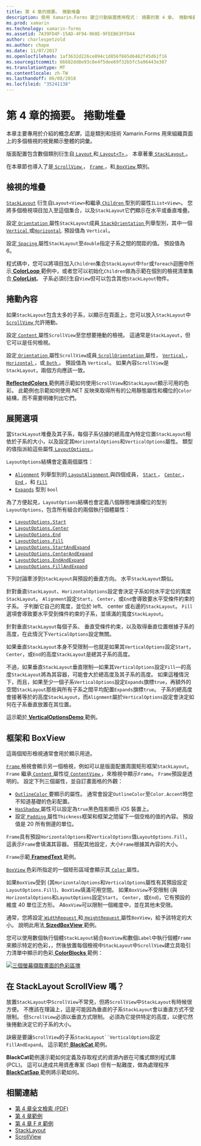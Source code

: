 ```yaml
---
title: 第 4 章的摘要。 捲動堆疊
description: 使用 Xamarin.Forms 建立行動裝置應用程式： 摘要的第 4 章。 捲動堆疊
ms.prod: xamarin
ms.technology: xamarin-forms
ms.assetid: 7A39FD4F-15AD-4F94-960E-9FEEB63FFD44
author: charlespetzold
ms.author: chape
ms.date: 11/07/2017
ms.openlocfilehash: 1af3632d226ce894c1d856f665d6482f45d61f16
ms.sourcegitcommit: 66682dd8e93c0e4f5dee69f32b5fc5a96443e307
ms.translationtype: MT
ms.contentlocale: zh-TW
ms.lasthandoff: 06/08/2018
ms.locfileid: "35241138"
---
```

# <a name="summary-of-chapter-4-scrolling-the-stack"></a>第 4 章的摘要。 捲動堆疊

本章主要專用於介紹的概念*配置*，這是類別和技術 Xamarin.Forms 用來組織頁面上的多個檢視的視覺顯示整體的詞彙。

版面配置包含數個類別衍生自[ `Layout` ](https://developer.xamarin.com/api/type/Xamarin.Forms.Layout/)和[ `Layout<T>` ](https://developer.xamarin.com/api/type/Xamarin.Forms.Layout%3CT%3E/)。 本章著重[ `StackLayout` ](https://developer.xamarin.com/api/type/Xamarin.Forms.StackLayout/)。

在本章節也導入了是[ `ScrollView` ](https://developer.xamarin.com/api/type/Xamarin.Forms.ScrollView/)， [ `Frame` ](https://developer.xamarin.com/api/type/Xamarin.Forms.Frame/)，和[ `BoxView` ](https://developer.xamarin.com/api/type/Xamarin.Forms.BoxView/)類別。

## <a name="stacks-of-views"></a>檢視的堆疊

[`StackLayout`](https://developer.xamarin.com/api/type/Xamarin.Forms.StackLayout/) 衍生自`Layout<View>`和繼承[ `Children` ](https://developer.xamarin.com/api/type/Xamarin.Forms.Layout%3CT%3E/)型別的屬性`IList<View>`。 您將多個檢視項目加入至這個集合，以及`StackLayout`它們顯示在水平或垂直堆疊。

設定[ `Orientation` ](https://developer.xamarin.com/api/property/Xamarin.Forms.StackLayout.Orientation/)屬性`StackLayout`成員[ `StackOrientation` ](https://developer.xamarin.com/api/type/Xamarin.Forms.StackOrientation/)列舉型別，其中一個[ `Vertical` ](https://developer.xamarin.com/api/field/Xamarin.Forms.StackOrientation.Vertical/)或[`Horizontal`](https://developer.xamarin.com/api/field/Xamarin.Forms.StackOrientation.Horizontal/). 預設值為 `Vertical`。

設定[ `Spacing` ](https://developer.xamarin.com/api/property/Xamarin.Forms.StackLayout.Spacing/)屬性`StackLayout`至`double`指定子系之間的間距的值。 預設值為 6。

程式碼中，您可以將項目加入`Children`集合`StackLayout`中`for`或`foreach`迴圈中所示[ **ColorLoop** ](https://github.com/xamarin/xamarin-forms-book-samples/tree/master/Chapter04/ColorLoop)範例中，或者您可以初始化`Children`做為示範在個別的檢視清單集合[ **ColorList**](https://github.com/xamarin/xamarin-forms-book-samples/tree/master/Chapter04/ColorList)。 子系必須衍生自`View`但可以包含其他`StackLayout`物件。

## <a name="scrolling-content"></a>捲動內容

如果`StackLayout`包含太多的子系，以顯示在頁面上，您可以放入`StackLayout`中[ `ScrollView` ](https://developer.xamarin.com/api/type/Xamarin.Forms.ScrollView/)允許捲動。

設定[ `Content` ](https://developer.xamarin.com/api/property/Xamarin.Forms.ScrollView.Content/)屬性`ScrollView`至您想要捲動的檢視。 這通常是`StackLayout`，但它可以是任何檢視。

設定[ `Orientation` ](https://developer.xamarin.com/api/property/Xamarin.Forms.ScrollView.Orientation/)屬性`ScrollView`成員[ `ScrollOrientation` ](https://developer.xamarin.com/api/type/Xamarin.Forms.ScrollOrientation/)屬性， [ `Vertical` ](https://developer.xamarin.com/api/field/Xamarin.Forms.ScrollOrientation.Vertical/)， [ `Horizontal` ](https://developer.xamarin.com/api/field/Xamarin.Forms.ScrollOrientation.Horizontal/)，或[ `Both` ](https://developer.xamarin.com/api/field/Xamarin.Forms.ScrollOrientation.Both/)。 預設值為 `Vertical`。 如果內容`ScrollView`是`StackLayout`，兩個方向應該一致。

[ **ReflectedColors** ](https://github.com/xamarin/xamarin-forms-book-samples/tree/master/Chapter04/ReflectedColors)範例將示範如何使用`ScrollView`和`StackLayout`顯示可用的色彩。 此範例也示範如何使用.NET 反映來取得所有的公用靜態屬性和欄位的`Color`結構，而不需要明確列出它們。

## <a name="the-expands-option"></a>展開選項

當`StackLayout`堆疊及其子系，每個子系佔據的總高度內特定位置`StackLayout`相依於子系的大小，以及設定其`HorizontalOptions`和`VerticalOptions`屬性。 類型的值指派給這些屬性[ `LayoutOptions` ](http://developer.xamstage.com/api/type/Xamarin.Forms.LayoutOptions/)。

`LayoutOptions`結構會定義兩個屬性：

- [`Alignment`](https://developer.xamarin.com/api/property/Xamarin.Forms.LayoutOptions.Alignment/) 列舉型別的[ `LayoutAlignment` ](https://developer.xamarin.com/api/type/Xamarin.Forms.LayoutAlignment/)與四個成員， [ `Start` ](https://developer.xamarin.com/api/field/Xamarin.Forms.LayoutAlignment.Start/)， [ `Center` ](https://developer.xamarin.com/api/field/Xamarin.Forms.LayoutAlignment.Center/)， [ `End` ](https://developer.xamarin.com/api/field/Xamarin.Forms.LayoutAlignment.End/)，和 [`Fill`](https://developer.xamarin.com/api/field/Xamarin.Forms.LayoutAlignment.Fill/)
- [`Expands`](https://developer.xamarin.com/api/property/Xamarin.Forms.LayoutOptions.Expands/) 型別 `bool`

為了方便起見，`LayoutOptions`結構也會定義八個靜態唯讀欄位的型別`LayoutOptions`，包含所有組合的兩個執行個體屬性：

- [`LayoutOptions.Start`](https://developer.xamarin.com/api/field/Xamarin.Forms.LayoutOptions.Start/)
- [`LayoutOptions.Center`](https://developer.xamarin.com/api/field/Xamarin.Forms.LayoutOptions.Center/)
- [`LayoutOptions.End`](https://developer.xamarin.com/api/field/Xamarin.Forms.LayoutOptions.End/)
- [`LayoutOptions.Fill`](https://developer.xamarin.com/api/field/Xamarin.Forms.LayoutOptions.Fill/)
- [`LayoutOptions.StartAndExpand`](https://developer.xamarin.com/api/field/Xamarin.Forms.LayoutOptions.StartAndExpand/)
- [`LayoutOptions.CenterAndExpand`](https://developer.xamarin.com/api/field/Xamarin.Forms.LayoutOptions.CenterAndExpand/)
- [`LayoutOptions.EndAndExpand`](https://developer.xamarin.com/api/field/Xamarin.Forms.LayoutOptions.EndAndExpand/)
- [`LayoutOptions.FillAndExpand`](https://developer.xamarin.com/api/field/Xamarin.Forms.LayoutOptions.FillAndExpand/)

下列討論牽涉到`StackLayout`與預設的垂直方向。 水平`StackLayout`類似。

針對垂直`StackLayout`、`HorizontalOptions`設定會決定子系如何水平定位的寬度`StackLayout`。 `Alignment`設定`Start`， `Center`，或`End`會導致要水平受條件約束的子系。 子判斷它自己的寬度，並位於 left、 center 或右邊的`StackLayout`。 `Fill`選項會導致要水平受到條件約束的子系，並填滿的寬度`StackLayout`。

針對垂直`StackLayout`每個子系、 垂直受條件約束，以及取得垂直位置根據子系的高度，在此情況下`VerticalOptions`設定無關。

如果垂直`StackLayout`本身不受限制&mdash;也就是如果其`VerticalOptions`設定`Start`， `Center`，或`End`的高度`StackLayout`是總其子系的高度。

不過，如果垂直`StackLayout`垂直限制&mdash;如果其`VerticalOptions`設定`Fill`&mdash;的高度`StackLayout`將為其容器，可能會大於總高度及其子系的高度。 如果這種情況下，而且，如果至少一個子系`VerticalOptions`設定`Expands`旗標`true`，再額外的空間`StackLayout`那些與所有子系之間平均配置`Expands`旗標`true`。 子系的總高度會接著等於的高度`StackLayout`，而`Alignment`屬於`VerticalOptions`設定會決定如何在子系垂直放置在其位置。

這示範於[ **VerticalOptionsDemo** ](https://github.com/xamarin/xamarin-forms-book-samples/tree/master/Chapter04/VerticalOptionsDemo)範例。

## <a name="frame-and-boxview"></a>框架和 BoxView

這兩個矩形檢視通常會用於顯示用途。

[ `Frame` ](https://developer.xamarin.com/api/type/Xamarin.Forms.Frame/)檢視會顯示另一個檢視，例如可以是版面配置周圍矩形框架`StackLayout`。 `Frame` 繼承[ `Content` ](https://developer.xamarin.com/api/property/Xamarin.Forms.ContentView.Content/)屬性從[ `ContentView` ](https://developer.xamarin.com/api/type/Xamarin.Forms.ContentView/) ，來檢視中顯示`Frame`。 `Frame`預設是透明的。 設定下列三個屬性，並自訂畫面格的外觀：

- [ `OutlineColor` ](https://developer.xamarin.com/api/property/Xamarin.Forms.Frame.OutlineColor/)要顯示的屬性。 通常會設定`OutlineColor`至`Color.Accent`時您不知道基礎的色彩配置。
- [ `HasShadow` ](https://developer.xamarin.com/api/property/Xamarin.Forms.Frame.HasShadow/)屬性可以設定為`true`黑色陰影顯示 iOS 裝置上。
- 設定[ `Padding` ](https://developer.xamarin.com/api/property/Xamarin.Forms.Layout.Padding/)屬性`Thickness`框架和框架之間留下一個空格的值的內容。 預設值是 20 所有側邊的單位。

`Frame`具有預設`HorizontalOptions`和`VerticalOptions`值`LayoutOptions.Fill`，這表示`Frame`會填滿其容器。 搭配其他設定，大小`Frame`根據其內容的大小。

`Frame`示範[ **FramedText** ](https://github.com/xamarin/xamarin-forms-book-samples/tree/master/Chapter04/FramedText)範例。

[ `BoxView` ](https://developer.xamarin.com/api/type/Xamarin.Forms.BoxView/)色彩所指定的一個矩形區域會顯示其[ `Color` ](https://developer.xamarin.com/api/property/Xamarin.Forms.BoxView.Color/)屬性。

如果`BoxView`受到 (其`HorizontalOptions`和`VerticalOptions`屬性有其預設設定`LayoutOptions.Fill`)、`BoxView`填滿可用空間。 如果`BoxView`不受限制 (與`HorizontalOptions`和`LayoutOptions`設定`Start`， `Center`，或`End`)，它有預設的維度 40 單位正方形。 A`BoxView`可以限制一個維度中，並在其他未受限。

通常，您將設定[ `WidthRequest` ](https://developer.xamarin.com/api/property/Xamarin.Forms.VisualElement.WidthRequest/)和[ `HeightRequest` ](https://developer.xamarin.com/api/property/Xamarin.Forms.VisualElement.HeightRequest/)屬性`BoxView`，給予該特定的大小。 說明此用法[ **SizedBoxView** ](https://github.com/xamarin/xamarin-forms-book-samples/tree/master/Chapter04/SizedBoxView)範例。

您可以使用數個執行個體`StackLayout`結合`BoxView`和數個`Label`中執行個體`Frame`來顯示特定的色彩，，然後放置每個檢視中`StackLayout`中`ScrollView`建立具吸引力清單中顯示的色彩[ **ColorBlocks** ](https://github.com/xamarin/xamarin-forms-book-samples/tree/master/Chapter04/ColorBlocks)範例：

[![三個螢幕擷取畫面的色彩區塊](images/ch04fg11-small.png "的色彩清單")](images/ch04fg11-large.png#lightbox "色彩的清單")

## <a name="a-scrollview-in-a-stacklayout"></a>在 StackLayout ScrollView 嗎？

放置`StackLayout`中`ScrollView`不常見，但將`ScrollView`中`StackLayout`有時候很方便。 不應該在理論上，這是可能因為垂直的子系`StackLayout`會以垂直方式不受限制。 但`ScrollView`必須以垂直方式限制。 必須為它提供特定的高度，以便它然後捲動決定它的子系的大小。

訣竅是要讓`ScrollView`的子系`StackLayout``VerticalOptions`設定`FillAndExpand`。 這示範於[ **BlackCat** ](https://github.com/xamarin/xamarin-forms-book-samples/tree/master/Chapter04/BlackCat)範例。

**BlackCat**範例還示範如何定義及存取程式的資源內嵌在可攜式類別程式庫 (PCL)。 這可以達成共用資產專案 (Sap) 但有一點難度，做為處理程序[ **BlackCatSap** ](https://github.com/xamarin/xamarin-forms-book-samples/tree/master/Chapter04/BlackCatSap)範例將示範如何。



## <a name="related-links"></a>相關連結

- [第 4 章全文檢索 (PDF)](https://download.xamarin.com/developer/xamarin-forms-book/XamarinFormsBook-Ch04-Apr2016.pdf)
- [第 4 章範例](https://github.com/xamarin/xamarin-forms-book-samples/tree/master/Chapter04)
- [第 4 章 F # 範例](https://github.com/xamarin/xamarin-forms-book-samples/tree/master/Chapter04/FS)
- [StackLayout](~/xamarin-forms/user-interface/layouts/stack-layout.md)
- [ScrollView](~/xamarin-forms/user-interface/layouts/scroll-view.md)
